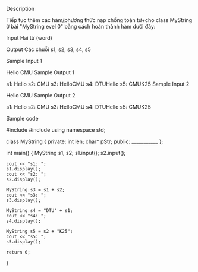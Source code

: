 Description

Tiếp tục thêm các hàm/phương thức nạp chồng toàn tử+cho class MyString ở bài "MyString evel 0" bằng cách hoàn thành hàm dưới đây:

Input
Hai từ (word)

Output
Các chuỗi s1, s2, s3, s4, s5

Sample Input 1

Hello CMU
Sample Output 1

s1: Hello
s2: CMU
s3: HelloCMU
s4: DTUHello
s5: CMUK25
Sample Input 2

Hello
CMU
Sample Output 2

s1: Hello
s2: CMU
s3: HelloCMU
s4: DTUHello
s5: CMUK25

Sample code

#include <iostream>
#include <cstring>
using namespace std;

class MyString
{
private:
    int len;
    char* pStr;
public:
    ___________
};

int main()
{
    MyString s1, s2;
    s1.input();
    s2.input();

    cout << "s1: ";
    s1.display();
    cout << "s2: ";
    s2.display();

    MyString s3 = s1 + s2;
    cout << "s3: ";
    s3.display();

    MyString s4 = "DTU" + s1;
    cout << "s4: ";
    s4.display();

    MyString s5 = s2 + "K25";
    cout << "s5: ";
    s5.display();

    return 0;
}

